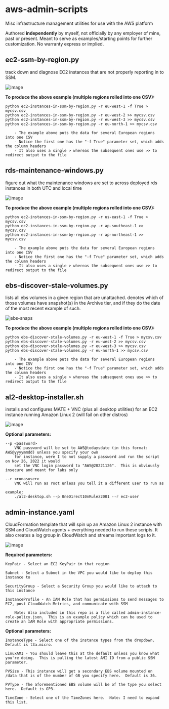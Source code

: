 # aws-admin-scripts

Misc infrastructure management utilities for use with the AWS platform

Authored **independently** by myself, not officially by any employer of mine, past or present.  Meant to serve as examples/starting points for further customization.  No warranty express or implied.  

ec2-ssm-by-region.py
--------------------
track down and diagnose EC2 instances that are not properly reporting in to SSM.
		
![image](https://user-images.githubusercontent.com/112027478/186730232-7a337b49-529c-4d80-af6e-1cdc6463babd.png)

**To produce the above example (multiple regions rolled into one CSV):**

    python ec2-instances-in-ssm-by-region.py -r eu-west-1 -f True > mycsv.csv
    python ec2-instances-in-ssm-by-region.py -r eu-west-2 >> mycsv.csv
    python ec2-instances-in-ssm-by-region.py -r eu-west-3 >> mycsv.csv
    python ec2-instances-in-ssm-by-region.py -r eu-north-1 >> mycsv.csv

        - The example above puts the data for several European regions into one CSV
        - Notice the first one has the "-f True" parameter set, which adds the column headers
        - It also uses a single > whereas the subsequent ones use >> to redirect output to the file

rds-maintenance-windows.py
--------------------
figure out what the maintenance windows are set to across deployed rds instances in both UTC and local time

![image](https://user-images.githubusercontent.com/112027478/188876917-8c506f5a-a271-4dd0-928e-fe5c96e2d758.png)

**To produce the above example (multiple regions rolled into one CSV):**

    python ec2-instances-in-ssm-by-region.py -r us-east-1 -f True > mycsv.csv
    python ec2-instances-in-ssm-by-region.py -r ap-southeast-1 >> mycsv.csv
    python ec2-instances-in-ssm-by-region.py -r ap-northeast-1 >> mycsv.csv

        - The example above puts the data for several European regions into one CSV
        - Notice the first one has the "-f True" parameter set, which adds the column headers
        - It also uses a single > whereas the subsequent ones use >> to redirect output to the file

ebs-discover-stale-volumes.py
--------------------
lists all ebs volumes in a given region that are unattached.  denotes which of those volumes have snapshot(s) in the Archive tier, and if they do the date of the most recent example of such.

![ebs-snaps](https://user-images.githubusercontent.com/112027478/201394313-691ff847-9636-4598-bd5e-97ba5c0d0a16.png)

**To produce the above example (multiple regions rolled into one CSV):**

    python ebs-discover-stale-volumes.py -r eu-west-1 -f True > mycsv.csv
    python ebs-discover-stale-volumes.py -r eu-west-2 >> mycsv.csv
    python ebs-discover-stale-volumes.py -r eu-west-3 >> mycsv.csv
    python ebs-discover-stale-volumes.py -r eu-north-1 >> mycsv.csv

        - The example above puts the data for several European regions into one CSV
        - Notice the first one has the "-f True" parameter set, which adds the column headers
        - It also uses a single > whereas the subsequent ones use >> to redirect output to the file

al2-desktop-installer.sh
--------------------
installs and configures MATE + VNC (plus all desktop utilities) for an EC2 instance running Amazon Linux 2 (will fail on other distros)

![image](https://user-images.githubusercontent.com/112027478/204065554-7a3b5585-87b0-4562-8c7a-c28dd8ca0ab0.png)

**Optional parameters:**

    --p <password> 
        VNC password will be set to AWS@todaysdate (in this format: AWS@yyyymmdd) unless you specify your own
        for instance, were I to not supply a password and run the script on Nov 26, 2022 it would
        set the VNC login password to "AWS@20221126".  This is obviously insecure and meant for labs only

    --r <runasuser>
        VNC will run as root unless you tell it a different user to run as 

    example:
        ./al2-desktop.sh --p 0neD1rect10nRulez2001 --r ec2-user

admin-instance.yaml
--------------------
CloudFormation template that will spin up an Amazon Linux 2 instance with SSM and CloudWatch agents + everything needed to run these scripts.  It also creates a log group in CloudWatch and streams important logs to it.

![image](https://user-images.githubusercontent.com/112027478/206909495-ac13c0ee-cd6b-4801-8ec1-1975e81171c1.png)

**Required parameters:**

    KeyPair - Select an EC2 KeyPair in that region

    Subnet - Select a Subnet in the VPC you would like to deploy this instance to

    SecurityGroup - Select a Security Group you would like to attach to this instance

    InstanceProfile - An IAM Role that has permissions to send messages to EC2, post CloudWatch Metrics, and communicate with SSM

        Note: Also included in this repo is a file called admin-instance-role-policy.json.  This is an example policy which can be used to create an IAM Role with appropriate permissions.

**Optional parameters:**

    InstanceType - Select one of the instance types from the dropdown.  Default is t3a.micro.

    LinuxAMI - You should leave this at the default unless you know what you're doing.  This is pulling the latest AMI ID from a public SSM parameter.

    PVSize - This instance will get a secondary EBS volume mounted on /data that is of the number of GB you specify here.  Default is 36.

    PVType - The aforementioned EBS volume will be of the type you select here.  Default is GP3.

    TimeZone - Select one of the TimeZones here.  Note: I need to expand this list.
